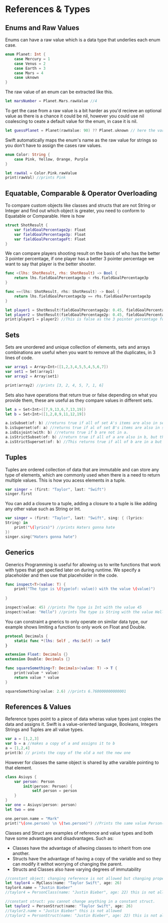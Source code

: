 # References & Types

## Enums and Raw Values

Enums can have a raw value which is a data type that underlies each enum case.

```swift
enum Planet: Int {
    case Mercury = 1
    case Venus = 2
    case Earth = 3
    case Mars = 4
    case uknown
}
```
The raw value of an enum can be extracted like this.

```swift
let marsNumber = Planet.Mars.rawValue //4
```
To get the case from a raw value is a bit harder as you'd recieve an optional value as there is a chance it could be nil, however you could use nil coalescing to ceate a default value for the enum, in case it is nil.

```swift
let guessPlanet = Planet(rawValue: 90) ?? Planet.uknown // here the variable's planet is uknown as there is no existing planet with a raw value of 90.
```

Swift automatically maps the enum's name as the raw value for strings so you don't have to assign the cases raw values.
```swift
enum Color: String {
    case Pink, Yellow, Orange, Purple
}

let rawVal = Color.Pink.rawValue
print(rawVal) //prints Pink
```

## Equatable, Comparable & Operator Overloading

To compare custom objects like classes and structs that are not String or Integer and find out which object is greater, you need to conform to Equatable or Comparable. Here is how

```swift
struct ShotResult {
    var fieldGoalPercentage2p: Float
    var fieldGoalPercentage3p: Float
    var fieldGoalPercentageFt: Float
}
```

We can compare players shooting result on the basis of who has the better 3 pointer percentage, if one player has a better 3 pointer percentage we want to say that player is the better shooter.

```swift
func <(lhs: ShotResult, rhs: ShotResult) -> Bool {
    return lhs.fieldGoalPercentage3p < rhs.fieldGoalPercentage3p
}

func ==(lhs: ShotResult, rhs: ShotResult) -> Bool {
    return lhs.fieldGoalPercentage3p == rhs.fieldGoalPercentage3p
}

let player1 = ShotResult(fieldGoalPercentage2p: 0.45, fieldGoalPercentage3p: 0.60, fieldGoalPercentageFt: 0.80)
let player2 = ShotResult(fieldGoalPercentage2p: 0.45, fieldGoalPercentage3p: 0.30, fieldGoalPercentageFt: 0.80)
print(player1 = player2) //This is false as the 3 pointer percentage for both players are different.
```

## Sets

Sets are unordered and unique collection of elements, sets and arrays combinations are useful when you want to remove all the duplicates, in 3 lines of code.

```swift
var array1 = Array<Int>([1,2,3,4,5,5,4,5,6,7])
var set1 = Set(array1)
var array2 = Array(set1)

print(array2) //prints [3, 2, 4, 5, 7, 1, 6]
```
Sets also have operations that return true or false depending on what you provide them, these are useful as they compare values in different sets.

```swift
let a = Set<Int>([7,9,13,6,7,13,19])
let b = Set<Int>([1,2,8,9,11,12,19])

a.isSubset(of: b) //returns true if all of set A's items are also in set B.
b.isSuperset(of: a) //returns true if al of set B's items are also in set A.
a.isDisjoint(with: b) //returns true if b are not in a.
a.isStrictSubset(of: b) //return true if all of a are also in b, but they are not equal.
a.isStrictSuperset(of: b) //This returns true if all of b are in a but they are not equal.
```

## Tuples

Tuples are ordered collection of data that are immutable and can store any type of elements, which are commonly used when there is a need to return multiple values. This is how you acess elements in a tuple.   

```swift
var singer = (first: "Taylor", last: "Swift")
singer.first
```

You can add a closure to a tuple, adding a closure to a tuple is like adding any other value such as String or Int.

```swift
var singer = (first: "Taylor", last: "Swift", sing: { (lyrics:
String) in
    print("\(lyrics)") //prints Haters gonna hate
})
singer.sing("Haters gonna hate")
```

## Generics

Generics Programming is useful for allowing us to write functions that work with types that get specfied later on during runtime. We specify a placeholder and then use that placeholder in the code.

```swift
func inspect<T>(value: T) {
    print("The type is \(type(of: value)) with the value \(value)")
    
}

inspect(value: 45) //prints The type is Int with the value 45
inspect(value: "Hello") //prints The type is String with the value Hello
```

You can constraint a gnerics to only operate on similar data type, our example shows limiting a function to only work on Float and Double.

```swift
protocol Decimals {
    static func *(lhs: Self , rhs:Self) -> Self
}

extension Float: Decimals {}
extension Double: Decimals {}

func squareSomething<T: Decimals>(value: T) -> T {
    print(value * value)
    return value * value
}

squareSomething(value: 2.6) //prints 6.760000000000001
```
## References & Values

Reference types point to a piece of data wheras value types just copies the data and assigns it. Swift is a value-oriented language, Booleans, Integers Strings and Tuples are all value types.

```swift
var a = [1,2,3]
var b = a //makes a copy of a and assigns it to b
a = [1,2,4]
print(b) // prints the copy of the old a not the new one
```

However for classes the same object is shared by athe varaible pointing to that element.

```swift
class Asiuys {
    var person: Person
        init(person: Person) {
            self.person = person
    }
}
var one = Asiuys(person: person)
let two = one

one.person.name = "Mark"
print("\(one.person) \n \(two.person)") //Prints the same value Person(name: "Mark", age: 26, favoriteIceCream: "Chocolate") 

```

Classes and Struct are examples of reference and value types and both have some advantages and disadvantages.
Such as:
* Classes have the advantage of allwoing classes to inherit from one another.
* Structs have the advantage of having a copy of the variable and so they can modify it withot worrying of changing the parent. 
* Structs and Classes also have varying degrees of immutability

```swift
//constant object: changing reference is not allowed but changing property is ok.
let taylor4 = MyClass(name: "Taylor Swift", age: 26)
taylor4.name = "Justin Bieber"
//taylor4 = PersonClass(name: "Justin Bieber", age: 22) this is not allowed.

//constant struct: you cannot change anything in a constant struct.
let taylor2 = PersonStruct(name: "Taylor Swift", age: 26)
//taylor2.name = "Justin Bieber" this is not allowed
//taylor2 = PersonStruct(name: "Justin Bieber", age: 22) this is not allowed
```
